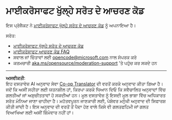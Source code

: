 <!--
CO_OP_TRANSLATOR_METADATA:
{
  "original_hash": "763a733399ea9f55f6418d1efe13c12b",
  "translation_date": "2025-09-09T19:02:09+00:00",
  "source_file": "CODE_OF_CONDUCT.md",
  "language_code": "pa"
}
-->
# ਮਾਈਕਰੋਸਾਫਟ ਖੁੱਲ੍ਹੇ ਸਰੋਤ ਦੇ ਆਚਰਣ ਕੋਡ

ਇਸ ਪ੍ਰੋਜੈਕਟ ਨੇ [ਮਾਈਕਰੋਸਾਫਟ ਖੁੱਲ੍ਹੇ ਸਰੋਤ ਦੇ ਆਚਰਣ ਕੋਡ](https://opensource.microsoft.com/codeofconduct/) ਨੂੰ ਅਪਨਾਇਆ ਹੈ।

ਸਰੋਤ:

- [ਮਾਈਕਰੋਸਾਫਟ ਖੁੱਲ੍ਹੇ ਸਰੋਤ ਦੇ ਆਚਰਣ ਕੋਡ](https://opensource.microsoft.com/codeofconduct/)
- [ਮਾਈਕਰੋਸਾਫਟ ਆਚਰਣ ਕੋਡ FAQ](https://opensource.microsoft.com/codeofconduct/faq/)
- ਸਵਾਲ ਜਾਂ ਚਿੰਤਾਵਾਂ ਲਈ [opencode@microsoft.com](mailto:opencode@microsoft.com) ਨਾਲ ਸੰਪਰਕ ਕਰੋ
- ਕਰਮਚਾਰੀ [aka.ms/opensource/moderation-support](https://aka.ms/opensource/moderation-support) 'ਤੇ ਪਹੁੰਚ ਕਰ ਸਕਦੇ ਹਨ

---

**ਅਸਵੀਕਤੀ**:  
ਇਹ ਦਸਤਾਵੇਜ਼ AI ਅਨੁਵਾਦ ਸੇਵਾ [Co-op Translator](https://github.com/Azure/co-op-translator) ਦੀ ਵਰਤੋਂ ਕਰਕੇ ਅਨੁਵਾਦ ਕੀਤਾ ਗਿਆ ਹੈ। ਜਦੋਂ ਕਿ ਅਸੀਂ ਸਹੀਤਾ ਲਈ ਯਤਨਸ਼ੀਲ ਹਾਂ, ਕਿਰਪਾ ਕਰਕੇ ਧਿਆਨ ਦਿਓ ਕਿ ਸਵੈਚਾਲਿਤ ਅਨੁਵਾਦਾਂ ਵਿੱਚ ਗਲਤੀਆਂ ਜਾਂ ਅਸੁਚੀਤਤਾਵਾਂ ਹੋ ਸਕਦੀਆਂ ਹਨ। ਮੂਲ ਦਸਤਾਵੇਜ਼ ਨੂੰ ਇਸਦੀ ਮੂਲ ਭਾਸ਼ਾ ਵਿੱਚ ਅਧਿਕਾਰਤ ਸਰੋਤ ਮੰਨਿਆ ਜਾਣਾ ਚਾਹੀਦਾ ਹੈ। ਮਹੱਤਵਪੂਰਨ ਜਾਣਕਾਰੀ ਲਈ, ਪੇਸ਼ੇਵਰ ਮਨੁੱਖੀ ਅਨੁਵਾਦ ਦੀ ਸਿਫਾਰਸ਼ ਕੀਤੀ ਜਾਂਦੀ ਹੈ। ਇਸ ਅਨੁਵਾਦ ਦੀ ਵਰਤੋਂ ਤੋਂ ਪੈਦਾ ਹੋਣ ਵਾਲੇ ਕਿਸੇ ਵੀ ਗਲਤਫਹਿਮੀ ਜਾਂ ਗਲਤ ਵਿਆਖਿਆ ਲਈ ਅਸੀਂ ਜ਼ਿੰਮੇਵਾਰ ਨਹੀਂ ਹਾਂ।
